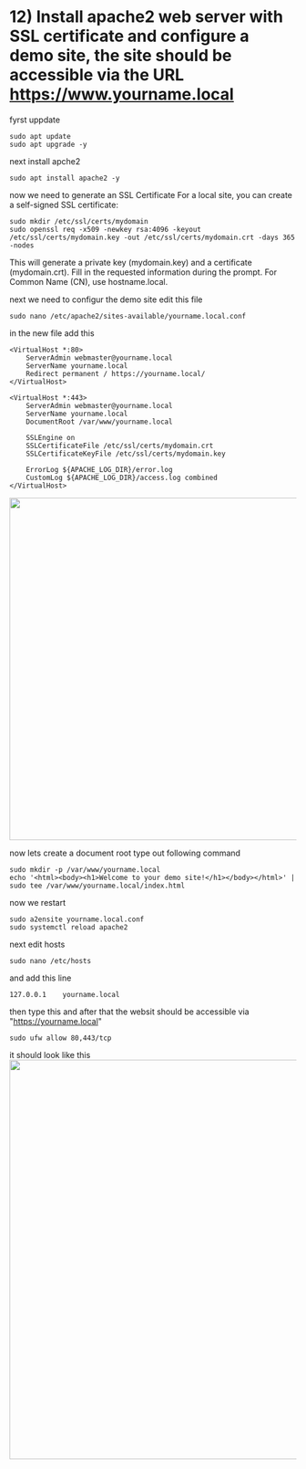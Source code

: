 # 12) Install apache2 web server with SSL certificate and configure a demo site, the site should be accessible via the URL https://www.yourname.local
<!--I appologise if ths information is incorrect beacause this is the point my vm broke-->

fyrst uppdate
```
sudo apt update
sudo apt upgrade -y
```

next install apche2
```
sudo apt install apache2 -y
```

now we need to generate an SSL Certificate
For a local site, you can create a self-signed SSL certificate:
```
sudo mkdir /etc/ssl/certs/mydomain
sudo openssl req -x509 -newkey rsa:4096 -keyout /etc/ssl/certs/mydomain.key -out /etc/ssl/certs/mydomain.crt -days 365 -nodes
```
This will generate a private key (mydomain.key) and a certificate (mydomain.crt). Fill in the requested information during the prompt. For Common Name (CN), use hostname.local.


next we need to configur the demo site
edit this file
```
sudo nano /etc/apache2/sites-available/yourname.local.conf
```

in the new file add this 
```
<VirtualHost *:80>
    ServerAdmin webmaster@yourname.local
    ServerName yourname.local
    Redirect permanent / https://yourname.local/
</VirtualHost>

<VirtualHost *:443>
    ServerAdmin webmaster@yourname.local
    ServerName yourname.local
    DocumentRoot /var/www/yourname.local

    SSLEngine on
    SSLCertificateFile /etc/ssl/certs/mydomain.crt
    SSLCertificateKeyFile /etc/ssl/certs/mydomain.key

    ErrorLog ${APACHE_LOG_DIR}/error.log
    CustomLog ${APACHE_LOG_DIR}/access.log combined
</VirtualHost>
```
<img tytle="local conf" width="600" src="ImageFile/localConf.png">

now lets create a document root
type out following command
```
sudo mkdir -p /var/www/yourname.local
echo '<html><body><h1>Welcome to your demo site!</h1></body></html>' | sudo tee /var/www/yourname.local/index.html
```

now we restart
```
sudo a2ensite yourname.local.conf
sudo systemctl reload apache2
```

next edit hosts 
```
sudo nano /etc/hosts
```

and add this line
```
127.0.0.1    yourname.local
```

then type this and after that the websit should be accessible via "https://yourname.local"
```
sudo ufw allow 80,443/tcp
```

it should look like this
<img tytle="demo site" width="700" src="ImageFile/demoSite.png">

